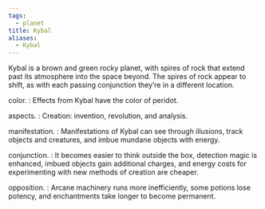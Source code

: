 ```yaml
---
tags:
  - planet
title: Kybal
aliases:
  - Kybal
---
```


Kybal is a brown and green rocky planet, with spires of rock that extend past its atmosphere into the space beyond. The spires of rock appear to shift, as with each passing conjunction they’re in a different location.

color.
: Effects from Kybal have the color of <span class="text-[#32b642]">peridot</span>.

aspects.
: Creation: invention, revolution, and analysis.

manifestation.
: Manifestations of Kybal can see through illusions, track objects and creatures, and imbue mundane objects with energy.

conjunction.
: It becomes easier to think outside the box, detection magic is enhanced, imbued objects gain additional charges, and energy costs for experimenting with new methods of creation are cheaper.

opposition.
: Arcane machinery runs more inefficiently, some potions lose potency, and enchantments take longer to become permanent.
